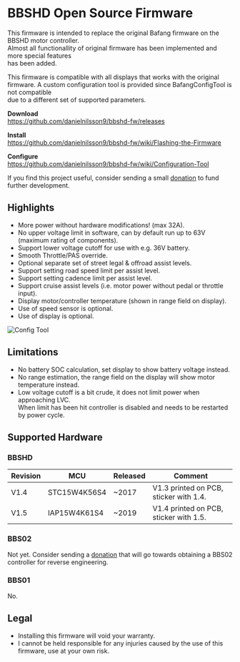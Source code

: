 # BBSHD Open Source Firmware

This firmware is intended to replace the original Bafang firmware on the BBSHD motor controller.  
Almost all functionallity of original firmware has been implemented and more special features  
has been added.

This firmware is compatible with all displays that works with the original firmware.
A custom configuration tool is provided since BafangConfigTool is not compatible  
due to a different set of supported parameters.

**Download**  
https://github.com/danielnilsson9/bbshd-fw/releases

**Install**  
https://github.com/danielnilsson9/bbshd-fw/wiki/Flashing-the-Firmware

**Configure**  
https://github.com/danielnilsson9/bbshd-fw/wiki/Configuration-Tool


If you find this project useful, consider sending a small [donation](https://www.paypal.com/donate/?business=LVAYFCMQYN8F4&no_recurring=0&item_name=BBSHD-FW&currency_code=USD) to fund further development.


## Highlights
* More power without hardware modifications! (max 32A).
* No upper voltage limit in software, can by default run up to 63V (maximum rating of components).
* Support lower voltage cutoff for use with e.g. 36V battery.
* Smooth Throttle/PAS override.
* Optional separate set of street legal & offroad assist levels.
* Support setting road speed limit per assist level.
* Support setting cadence limit per assist level.
* Support cruise assist levels (i.e. motor power without pedal or throttle input).
* Display motor/controller temperature (shown in range field on display).
* Use of speed sensor is optional.
* Use of display is optional.

![Config Tool](https://raw.githubusercontent.com/wiki/danielnilsson9/bbshd-fw/img/config_tool/config_tool3.png)

## Limitations
* No battery SOC calculation, set display to show battery voltage instead.
* No range estimation, the range field on the display will show motor temperature instead.
* Low voltage cutoff is a bit crude, it does not limit power when approaching LVC.  
When limit has been hit controller is disabled and needs to be restarted by power cycle.

## Supported Hardware

### BBSHD

Revision | MCU          | Released    | Comment
-------- | ------------ | ----------- | --------------------
V1.4     | STC15W4K56S4 | ~2017       | V1.3 printed on PCB, sticker with 1.4.
V1.5     | IAP15W4K61S4 | ~2019       | V1.4 printed on PCB, sticker with 1.5.

### BBS02

Not yet. Consider sending a [donation](https://www.paypal.com/donate/?business=LVAYFCMQYN8F4&no_recurring=0&item_name=BBSHD-FW&currency_code=USD) that will go towards obtaining a BBS02 controller for reverse engineering.

### BBS01

No.

## Legal
* Installing this firmware will void your warranty.
* I cannot be held responsible for any injuries caused by the use of this firmware, use at your own risk.
